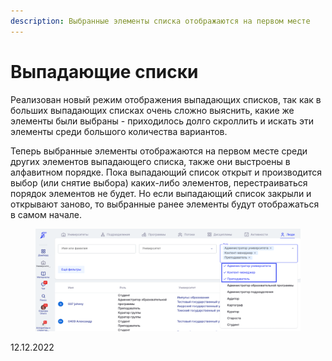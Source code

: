 ```yaml
---
description: Выбранные элементы списка отображаются на первом месте
---
```


# Выпадающие списки

Реализован новый режим отображения выпадающих списков, так как в больших выпадающих списках очень сложно выяснить, какие же элементы были выбраны - приходилось долго скроллить и искать эти элементы среди большого количества вариантов.&#x20;

Теперь выбранные элементы отображаются на первом месте среди других элементов выпадающего списка, также они выстроены в алфавитном порядке. Пока выпадающий список открыт и производится выбор (или снятие выбора) каких-либо элементов, перестраиваться порядок элементов не будет. Но если выпадающий список закрыли и открывают заново, то выбранные ранее элементы будут отображаться в самом начале.

<figure><img src="../../.gitbook/assets/image (486).png" alt=""><figcaption></figcaption></figure>

12.12.2022
